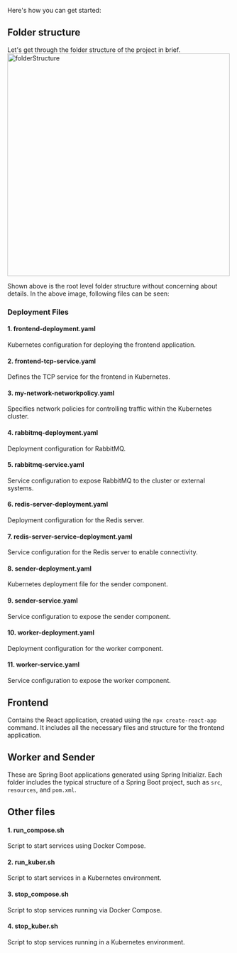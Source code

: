 Here's how you can get started:

## Folder structure
Let's get through the folder structure of the project in brief.
<img width="501" alt="folderStructure" src="https://github.com/user-attachments/assets/58078005-1fae-4dc7-b29b-549c35ae990d" />

Shown above is the root level folder structure without concerning about details. In the above image, following files can be seen:

### Deployment Files

#### 1. frontend-deployment.yaml
Kubernetes configuration for deploying the frontend application.
#### 2. frontend-tcp-service.yaml
Defines the TCP service for the frontend in Kubernetes.
#### 3. my-network-networkpolicy.yaml
Specifies network policies for controlling traffic within the Kubernetes cluster.
#### 4. rabbitmq-deployment.yaml
Deployment configuration for RabbitMQ.
#### 5. rabbitmq-service.yaml
Service configuration to expose RabbitMQ to the cluster or external systems.
#### 6. redis-server-deployment.yaml
Deployment configuration for the Redis server.
#### 7. redis-server-service-deployment.yaml
Service configuration for the Redis server to enable connectivity.
#### 8. sender-deployment.yaml
Kubernetes deployment file for the sender component.
#### 9. sender-service.yaml
Service configuration to expose the sender component.
#### 10. worker-deployment.yaml
Deployment configuration for the worker component.
#### 11. worker-service.yaml
Service configuration to expose the worker component.

## Frontend
Contains the React application, created using the `npx create-react-app` command. It includes all the necessary files and structure for the frontend application.

## Worker and Sender
These are Spring Boot applications generated using Spring Initializr. Each folder includes the typical structure of a Spring Boot project, such as `src`, `resources`, and `pom.xml`.


## Other files
#### 1. run_compose.sh
Script to start services using Docker Compose.
#### 2. run_kuber.sh 
Script to start services in a Kubernetes environment.
#### 3. stop_compose.sh 
Script to stop services running via Docker Compose.
#### 4. stop_kuber.sh 
Script to stop services running in a Kubernetes environment.
